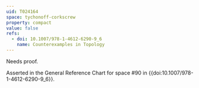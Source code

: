 ```yaml
---
uid: T024164
space: tychonoff-corkscrew
property: compact
value: false
refs:
  - doi: 10.1007/978-1-4612-6290-9_6
    name: Counterexamples in Topology
---
```

Needs proof.

Asserted in the General Reference Chart for space #90 in
{{doi:10.1007/978-1-4612-6290-9_6}}.
